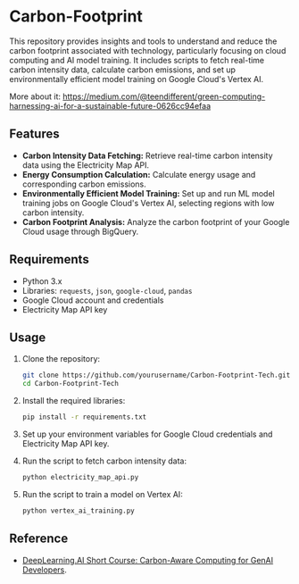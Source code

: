 # Carbon-Footprint

This repository provides insights and tools to understand and reduce the carbon footprint associated with technology, particularly focusing on cloud computing and AI model training. It includes scripts to fetch real-time carbon intensity data, calculate carbon emissions, and set up environmentally efficient model training on Google Cloud's Vertex AI.

More about it: https://medium.com/@teendifferent/green-computing-harnessing-ai-for-a-sustainable-future-0626cc94efaa

## Features

- **Carbon Intensity Data Fetching:** Retrieve real-time carbon intensity data using the Electricity Map API.
- **Energy Consumption Calculation:** Calculate energy usage and corresponding carbon emissions.
- **Environmentally Efficient Model Training:** Set up and run ML model training jobs on Google Cloud's Vertex AI, selecting regions with low carbon intensity.
- **Carbon Footprint Analysis:** Analyze the carbon footprint of your Google Cloud usage through BigQuery.

## Requirements

- Python 3.x
- Libraries: `requests`, `json`, `google-cloud`, `pandas`
- Google Cloud account and credentials
- Electricity Map API key

## Usage

1. Clone the repository:
    ```bash
    git clone https://github.com/yourusername/Carbon-Footprint-Tech.git
    cd Carbon-Footprint-Tech
    ```

2. Install the required libraries:
    ```bash
    pip install -r requirements.txt
    ```

3. Set up your environment variables for Google Cloud credentials and Electricity Map API key.

4. Run the script to fetch carbon intensity data:
    ```bash
    python electricity_map_api.py
    ```

5. Run the script to train a model on Vertex AI:
    ```bash
    python vertex_ai_training.py
    ```

## Reference
- [DeepLearning.AI Short Course: Carbon-Aware Computing for GenAI Developers](https://www.deeplearning.ai/short-courses/carbon-aware-computing-for-genai-developers/).
